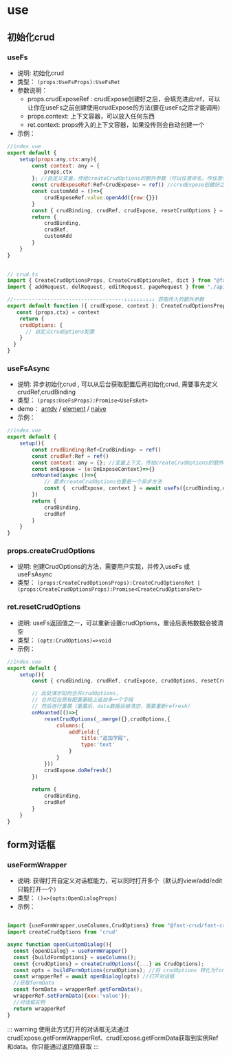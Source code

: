# use

## 初始化crud

### useFs
* 说明: 初始化crud
* 类型： `(props:UseFsProps):UseFsRet`
* 参数说明：
    * props.crudExposeRef :  crudExpose创建好之后，会填充进此ref，可以让你在useFs之前创建使用crudExpose的方法(要在useFs之后才能调用)
    * props.context: 上下文容器，可以放入任何东西
    * ret.context: props传入的上下文容器，如果没传则会自动创建一个
* 示例：

```js
//index.vue
export default {
    setup(props:any,ctx:any){
        const context: any = {
            props,ctx
        }; //自定义变量，传给createCrudOptions的额外参数（可以任意命名，传任意参数）
        const crudExposeRef:Ref<CrudExpose> = ref() //crudExpose创建好之后，会填充进此ref，可以在useFs之前创建使用crudExpose的方法
        const customAdd = ()=>{
            crudExposeRef.value.openAdd({row:{}})
        }
        const { crudBinding, crudRef, crudExpose, resetCrudOptions } = useFs({ createCrudOptions, context, crudExposeRef});
        return {
            crudBinding,
            crudRef,
            customAdd
        }
    }
}
   
```

```js
// crud.ts
import { CreateCrudOptionsProps, CreateCrudOptionsRet, dict } from "@fast-crud/fast-crud";
import { addRequest, delRequest, editRequest, pageRequest } from "./api";

//------------------------------------↓↓↓↓↓↓↓↓↓↓ 获取传入的额外参数
export default function ({ crudExpose, context }: CreateCrudOptionsProps): CreateCrudOptionsRet {
   const {props,ctx} = context
    return {
    crudOptions: {
      // 自定义crudOptions配置
    }
  }
}
```



### useFsAsync
* 说明: 异步初始化crud , 可以从后台获取配置后再初始化crud, 需要事先定义crudRef,crudBinding
* 类型： `(props:UseFsProps):Promise<UseFsRet>`
* demo： [antdv](http://fast-crud.docmirror.cn/antdv/#/crud/advanced/from-backend)  /  [element](http://fast-crud.docmirror.cn/element/#/crud/advanced/from-backend)  /  [naive](http://fast-crud.docmirror.cn/naive/#/crud/advanced/from-backend)
* 示例：

```js
//index.vue
export default {
    setup(){
        const crudBinding:Ref<CrudBinding> = ref()
        const crudRef:Ref = ref()
        const context: any = {}; //变量上下文，传给createCrudOptions的额外参数（可以任意命名，任意多个）
        const onExpose = (e:OnExposeContext)=>{}
        onMounted(async ()=>{
            // 要求createCrudOptions也要是一个异步方法
            const {  crudExpose, context } = await useFs({crudBinding,crudRef, createCrudOptions, context });
        })
        return {
            crudBinding,
            crudRef
        }
    }
}
```

### props.createCrudOptions
* 说明: 创建CrudOptions的方法，需要用户实现，并传入useFs 或 useFsAsync
* 类型： `(props:CreateCrudOptionsProps):CreateCrudOptionsRet |  (props:CreateCrudOptionsProps):Promise<CreateCrudOptionsRet>`

### ret.resetCrudOptions
* 说明: useFs返回值之一，可以重新设置crudOptions，重设后表格数据会被清空
* 类型： `(opts:CrudOptions)=>void`
* 示例：

```js
//index.vue
export default {
    setup(){
        const { crudBinding, crudRef, crudExpose, crudOptions, resetCrudOptions } = useFs({ createCrudOptions });

        // 此处演示如何合并crudOptions，
        // 合并后在原有配置基础上追加多一个字段
        // 然后进行重置（重置后，data数据会被清空，需要重新refresh）
        onMounted(()=>{
            resetCrudOptions(_.merge({},crudOptions,{
                columns:{
                    addField:{
                        title:"追加字段",
                        type:'text'
                    }
                }
            }))
            crudExpose.doRefresh()
        })
        
        return {
            crudBinding,
            crudRef
        }
    }
}
```


## form对话框

### useFormWrapper
* 说明: 获得打开自定义对话框能力，可以同时打开多个（默认的view/add/edit只能打开一个）
* 类型： `()=>{opts:OpenDialogProps}`
* 示例：
```js

import {useFormWrapper,useColumns,CrudOptions} from "@fast-crud/fast-crud";
import createCrudOptions from 'crud'

async function openCustomDialog(){
  const {openDialog} = useFormWrapper()
  const {buildFormOptions} = useColumns();
  const {crudOptions} = createCrudOptions({...} as CrudOptions);
  const opts = buildFormOptions(crudOptions); //将 crudOptions 转化为form表单所需要的options
  const wrapperRef = await openDialog(opts) //打开对话框
  //获取formData
  const formData = wrapperRef.getFormData();
  wrapperRef.setFormData({xxx:'value'});
  //对话框实例
  return wrapperRef
}
```
::: warning
使用此方式打开的对话框无法通过crudExpose.getFormWrapperRef、crudExpose.getFormData获取到实例Ref和data。你只能通过返回值获取
:::



